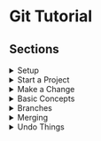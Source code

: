 # Git Tutorial

## Sections

<details>
  <summary> Setup </summary>
  
## Setup

Set the name and email that will be attached to your commits and tags.
```
$> git config --global user.name  "Cagin Agirdemir"
$> git config --global user.email "caginagirdemir@gmail.com"
```
  
</details>  

<details>
  <summary> Start a Project </summary>

## Start a Project

Create a local repo
```
$> git init
```
or
Download a remote repo
```
$> git clone <url>
```

</details>  
  
<details>
  <summary> Make a Change </summary>
  
## Make a Change

Add a file to staging (sahneye koyma)

```
$> git add <file>
$> git add .
```

Commit all staged giles to git

```
$> git commit -m "commit message"
```

Add all changes made to tracked files & commit

```
$> git commit -am "commit message"
```
  
</details>  

<details>
  <summary> Basic Concepts </summary>

## Basic Concepts

**main**\: default development branch
**origin**\: default upstream repo
**HEAD**\: current branch
**HEAD\^**\: parent of HEAD
**HEAD\~\4**\: great\-great grandparent of HEAD
  
</details> 
  
<details>
  <summary> Branches </summary>

## Branches

List all local branches. Add -r flag to show all remote branches. -a flag for all branches.

```
$> git branch
```

Create a new branch

```
$> git branch <new-branch>
```

Switch to a branch & update the working directory

```
$> git checkout <branch>
```

Create a new branch and switch to it

```
$> git checkout -b <new-branch>
```

Delete a merged branch

```
$> git checkout -d <branch>
```

Delete a branch, whether merged or not

```
$> git checkout -D <branch>
```

Add a tag to current commit (often used for new version releases)

```
$> git tag <tag-name>
```
  
</details> 
  
<details>
  <summary> Merging </summary>

## Merging (combine branches with  history)

Merge branch a into branch b.

```
$> git checkout b
$> git merge a
```

## Rebasing (combine branches wihtout history)

Rebase feature branch onto main (to incorporate new changes made to main). Prevents unnecessary merge commits into feature, keeping history clean

```
$> git checkout feature
$> git merge main
```
  
</details> 
  
<details>
  <summary> Undo Things </summary>

## Undoing Things

Move (&/or rename) a file & stage move

```
$> git mv <existing_path> <new_path>
```

Remove a file from working directory & staging area, then stage the removal

```
$> git rm <file>
```

Create a new commit, reverting the changes from a specified commit

```
$> git revert <commit_ID>
```

Go back to a previous commit & delete all commits ahead of it (revert is safer). 

```
$> git reset <commit_ID>
```
  
</details> 
